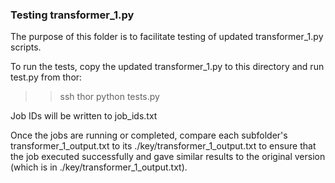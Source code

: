 ### Testing transformer_1.py

The purpose of this folder is to facilitate testing of updated transformer_1.py scripts. 

To run the tests, copy the updated transformer_1.py to this directory and run test.py from thor:
>> ssh thor 
>> python tests.py

Job IDs will be written to job_ids.txt

Once the jobs are running or completed, compare each subfolder's transformer_1_output.txt to its ./key/transformer_1_output.txt to ensure that the job executed successfully and gave similar results to the original version (which is in ./key/transformer_1_output.txt).